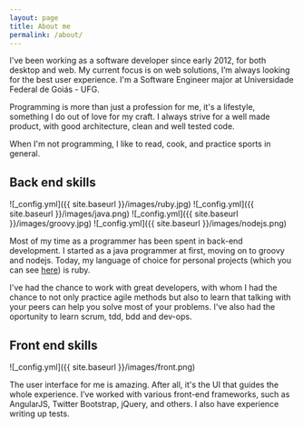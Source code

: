 ```yaml
---
layout: page
title: About me
permalink: /about/
---
```

I've been working as a software developer since early 2012, for both desktop and web. My current focus is on web solutions, I’m always looking for the best user experience. I'm a Software Engineer major at Universidade Federal de Goiás - UFG.

Programming is more than just a profession for me, it's a lifestyle, something I do out of love for my craft. I always strive for a well made product, with good architecture,  clean and well tested code.

When I'm not programming, I like to read, cook, and practice sports in general.

## Back end skills
![_config.yml]({{ site.baseurl }}/images/ruby.jpg)
![_config.yml]({{ site.baseurl }}/images/java.png)
![_config.yml]({{ site.baseurl }}/images/groovy.jpg)
![_config.yml]({{ site.baseurl }}/images/nodejs.png)

Most of my time as a programmer has been spent in back-end development. I started as a java programmer at first, moving on to groovy  and nodejs. Today, my language of choice for personal projects (which you can see [here](https://github.com/kaiomagalhaes)) is ruby.

I've had the chance to work with great developers, with whom I had the chance to not only practice agile methods but also to learn that talking with your peers can help you solve most of your problems. I've also had the oportunity to learn scrum, tdd, bdd and dev-ops.

## Front end skills
![_config.yml]({{ site.baseurl }}/images/front.png)

The user interface for me is amazing. After all, it's the UI that guides the whole experience. I’ve worked with various front-end frameworks, such as AngularJS, Twitter Bootstrap, jQuery, and others. I also have experience writing up tests.
